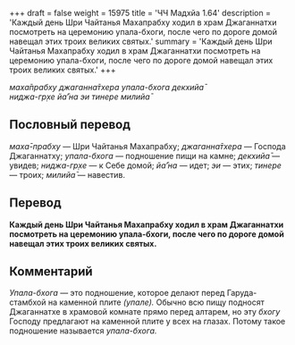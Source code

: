 +++
draft = false
weight = 15975
title = 'ЧЧ Мадхйа 1.64'
description = 'Каждый день Шри Чайтанья Махапрабху ходил в храм Джаганнатхи посмотреть на церемонию упала-бхоги, после чего по дороге домой навещал этих троих великих святых.'
summary = 'Каждый день Шри Чайтанья Махапрабху ходил в храм Джаганнатхи посмотреть на церемонию упала-бхоги, после чего по дороге домой навещал этих троих великих святых.'
+++

_маха̄прабху джаганна̄тхера упала-бхога декхийа̄  
ниджа-гр̣хе йа̄’на эи тинере милийа̄_

## Пословный перевод

_маха̄_\-_прабху_ — Шри Чайтанья Махапрабху; _джаганна̄тхера_ — Господа Джаганнатху; _упала_\-_бхога_ — подношение пищи на камне; _декхийа̄_ — увидев; _ниджа_\-_гр̣хе_ — к Себе домой; _йа̄’на_ — идет; _эи_ — этих; _тинере_ — троих; _милийа̄_ — навестив.

## Перевод

**Каждый день Шри Чайтанья Махапрабху ходил в храм Джаганнатхи посмотреть на церемонию упала-бхоги, после чего по дороге домой навещал этих троих великих святых.**

## Комментарий

_Упала-бхога_ — это подношение, которое делают перед Гаруда-стамбхой на каменной плите _(упале)._ Обычно всю пищу подносят Джаганнатхе в храмовой комнате прямо перед алтарем, но эту _бхогу_ Господу предлагают на каменной плите у всех на глазах. Потому такое подношение называется _упала-бхога._

